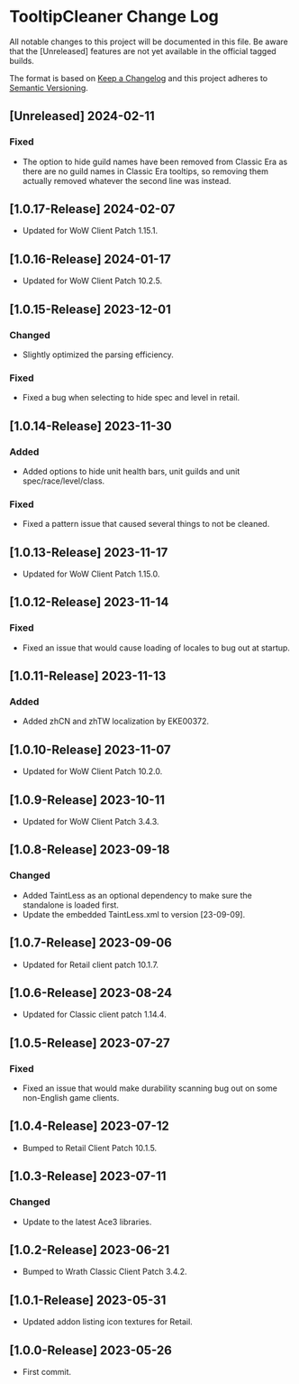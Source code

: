 # TooltipCleaner Change Log
All notable changes to this project will be documented in this file. Be aware that the [Unreleased] features are not yet available in the official tagged builds.

The format is based on [Keep a Changelog](http://keepachangelog.com/)
and this project adheres to [Semantic Versioning](http://semver.org/).

## [Unreleased] 2024-02-11
### Fixed
- The option to hide guild names have been removed from Classic Era as there are no guild names in Classic Era tooltips, so removing them actually removed whatever the second line was instead.

## [1.0.17-Release] 2024-02-07
- Updated for WoW Client Patch 1.15.1.

## [1.0.16-Release] 2024-01-17
- Updated for WoW Client Patch 10.2.5.

## [1.0.15-Release] 2023-12-01
### Changed
- Slightly optimized the parsing efficiency.

### Fixed
- Fixed a bug when selecting to hide spec and level in retail.

## [1.0.14-Release] 2023-11-30
### Added
- Added options to hide unit health bars, unit guilds and unit spec/race/level/class.

### Fixed
- Fixed a pattern issue that caused several things to not be cleaned.

## [1.0.13-Release] 2023-11-17
- Updated for WoW Client Patch 1.15.0.

## [1.0.12-Release] 2023-11-14
### Fixed
- Fixed an issue that would cause loading of locales to bug out at startup.

## [1.0.11-Release] 2023-11-13
### Added
- Added zhCN and zhTW localization by EKE00372.

## [1.0.10-Release] 2023-11-07
- Updated for WoW Client Patch 10.2.0.

## [1.0.9-Release] 2023-10-11
- Updated for WoW Client Patch 3.4.3.

## [1.0.8-Release] 2023-09-18
### Changed
- Added TaintLess as an optional dependency to make sure the standalone is loaded first.
- Update the embedded TaintLess.xml to version [23-09-09].

## [1.0.7-Release] 2023-09-06
- Updated for Retail client patch 10.1.7.

## [1.0.6-Release] 2023-08-24
- Updated for Classic client patch 1.14.4.

## [1.0.5-Release] 2023-07-27
### Fixed
- Fixed an issue that would make durability scanning bug out on some non-English game clients.

## [1.0.4-Release] 2023-07-12
- Bumped to Retail Client Patch 10.1.5.

## [1.0.3-Release] 2023-07-11
### Changed
- Update to the latest Ace3 libraries.

## [1.0.2-Release] 2023-06-21
- Bumped to Wrath Classic Client Patch 3.4.2.

## [1.0.1-Release] 2023-05-31
- Updated addon listing icon textures for Retail.

## [1.0.0-Release] 2023-05-26
- First commit.

